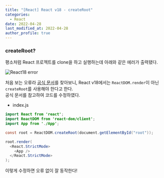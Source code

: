 ```yaml
---
title: "[React] React v18 - createRoot"
categories:
  - React
date: 2022-04-28
last_modified_at: 2022-04-28
author_profile: true
---
```


### createRoot?

평소처럼 React 프로젝트를 clone을 하고 실행하는데 아래와 같은 에러가 출력됐다.


![React18 error](https://user-images.githubusercontent.com/62230430/165764218-cc59e9b8-a3b1-427b-8003-ef5afd08a809.png)


처음 보는 오류라 [공식 문서](https://ko.reactjs.org/docs/concurrent-mode-reference.html#createroot)를 찾아보니, React v18에서는 `ReactDOM.render`이 아닌 `createRoot`를 사용해야 한다고 한다.  
공식 문서를 참고하여 코드를 수정하였다.

- index.js

```java
import React from 'react';
import ReactDOM from 'react-dom/client';
import App from './App';

const root = ReactDOM.createRoot(document.getElementById("root"));

root.render(
  <React.StrictMode>
    <App />
  </React.StrictMode>
);
```

이렇게 수정하면 오류 없이 잘 동작한다!